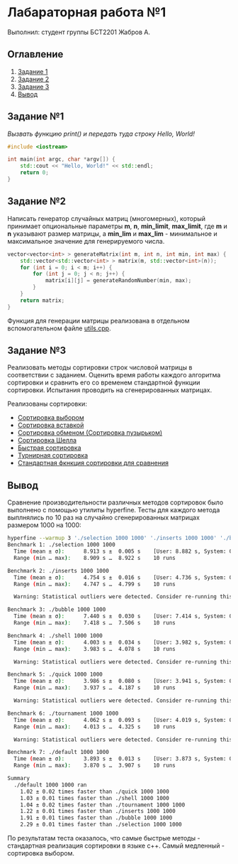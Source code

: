 # Лабараторная работа №1
Выполнил: студент группы БСТ2201 Жабров А.

## Оглавление
1. [Задание 1](#Задание-№1)
2. [Задание 2](#Задание-№2)
3. [Задание 3](#Задание-№3)
4. [Вывод](#Вывод)

## Задание №1
<i> Вызвать функцию print() и передать туда строку Hello, World! </i>

```c++
#include <iostream>

int main(int argc, char *argv[]) {
    std::cout << "Hello, World!" << std::endl;
    return 0;
}
```

## Задание №2
Написать генератор случайных матриц (многомерных), который принимает
опциональные параметры <b>m</b>, <b>n</b>, <b>min_limit</b>, <b>max_limit</b>, где <b>m</b> и <b>n</b> указывают размер
матрицы, а <b>min_lim</b> и <b>max_lim</b> - минимальное и максимальное значение для
генерируемого числа.

```c++
vector<vector<int> > generateMatrix(int m, int n, int min, int max) {
    std::vector<std::vector<int> > matrix(m, std::vector<int>(n));
    for (int i = 0; i < m; i++) {
        for (int j = 0; j < n; j++) {
            matrix[i][j] = generateRandomNumber(min, max);
        }
    }
    return matrix;
}
```
Функция для генерации матрицы реализована в отдельном вспомогательном файле [utils.cpp](utils.cpp).


## Задание №3
Реализовать методы сортировки строк числовой матрицы в соответствии с
заданием. Оценить время работы каждого алгоритма сортировки и сравнить его со
временем стандартной функции сортировки. Испытания проводить на сгенерированных
матрицах.

Реализованы сортировки:
- [Сортировка выбором](selection.cpp)
- [Сортировка вставкой](inserts.cpp)
- [Сортировка обменом (Сортировка пузырьком)](bubble.cpp)
- [Сортировка Шелла](shell.cpp)
- [Быстрая сортировка](quick.cpp)
- [Турнирная сортировка](tournament.cpp)
- [Стандартная фкнкция сортировки для сравнения](default.cpp)


## Вывод

Сравнение производительности различных методов сортировок было выполнено с помощью утилиты hyperfine. Тесты для каждого метода выплнялись по 10 раз на случайно сгенерированных матрицах размером 1000 на 1000:

```bash
hyperfine --warmup 3 './selection 1000 1000' './inserts 1000 1000' './bubble 1000 1000' './shell 1000 1000' './quick 1000 1000' './tournament 1000 1000' './default 1000 1000'
Benchmark 1: ./selection 1000 1000
  Time (mean ± σ):      8.913 s ±  0.005 s    [User: 8.882 s, System: 0.002 s]
  Range (min … max):    8.909 s …  8.922 s    10 runs

Benchmark 2: ./inserts 1000 1000
  Time (mean ± σ):      4.754 s ±  0.016 s    [User: 4.736 s, System: 0.002 s]
  Range (min … max):    4.747 s …  4.799 s    10 runs

  Warning: Statistical outliers were detected. Consider re-running this benchmark on a quiet system without any interferences from other programs. It might help to use the '--warmup' or '--prepare' options.

Benchmark 3: ./bubble 1000 1000
  Time (mean ± σ):      7.440 s ±  0.030 s    [User: 7.414 s, System: 0.002 s]
  Range (min … max):    7.418 s …  7.506 s    10 runs

Benchmark 4: ./shell 1000 1000
  Time (mean ± σ):      4.003 s ±  0.034 s    [User: 3.982 s, System: 0.002 s]
  Range (min … max):    3.983 s …  4.078 s    10 runs

  Warning: Statistical outliers were detected. Consider re-running this benchmark on a quiet system without any interferences from other programs. It might help to use the '--warmup' or '--prepare' options.

Benchmark 5: ./quick 1000 1000
  Time (mean ± σ):      3.986 s ±  0.080 s    [User: 3.941 s, System: 0.003 s]
  Range (min … max):    3.937 s …  4.187 s    10 runs

  Warning: Statistical outliers were detected. Consider re-running this benchmark on a quiet system without any interferences from other programs. It might help to use the '--warmup' or '--prepare' options.

Benchmark 6: ./tournament 1000 1000
  Time (mean ± σ):      4.062 s ±  0.093 s    [User: 4.019 s, System: 0.004 s]
  Range (min … max):    4.013 s …  4.325 s    10 runs

  Warning: Statistical outliers were detected. Consider re-running this benchmark on a quiet system without any interferences from other programs. It might help to use the '--warmup' or '--prepare' options.

Benchmark 7: ./default 1000 1000
  Time (mean ± σ):      3.893 s ±  0.013 s    [User: 3.873 s, System: 0.004 s]
  Range (min … max):    3.870 s …  3.907 s    10 runs

Summary
  ./default 1000 1000 ran
    1.02 ± 0.02 times faster than ./quick 1000 1000
    1.03 ± 0.01 times faster than ./shell 1000 1000
    1.04 ± 0.02 times faster than ./tournament 1000 1000
    1.22 ± 0.01 times faster than ./inserts 1000 1000
    1.91 ± 0.01 times faster than ./bubble 1000 1000
    2.29 ± 0.01 times faster than ./selection 1000 1000
```

По результатам теста оказалось, что самые быстрые методы - стандартная реализация сортировки в языке с++. Самый медленный - сортировка выбором.